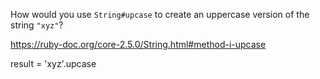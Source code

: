 How would you use `String#upcase` to create an uppercase version of the string `"xyz"`?

https://ruby-doc.org/core-2.5.0/String.html#method-i-upcase

result = 'xyz'.upcase